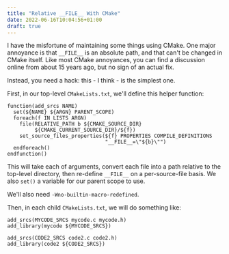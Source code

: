 ```yaml
---
title: "Relative __FILE__ With CMake"
date: 2022-06-16T10:04:56+01:00
draft: true
---
```


I have the misfortune of maintaining some things using CMake. One major
annoyance is that `__FILE__` is an absolute path, and that can't be changed in
CMake itself. Like most CMake annoyances, you can find a discussion online from
about 15 years ago, but no sign of an actual fix.

Instead, you need a hack: this - I think - is the simplest one.

First, in our top-level `CMakeLists.txt`, we'll define this helper function:

```
function(add_srcs NAME)
  set(${NAME} ${ARGN} PARENT_SCOPE)
  foreach(f IN LISTS ARGN)
    file(RELATIVE_PATH b ${CMAKE_SOURCE_DIR}
         ${CMAKE_CURRENT_SOURCE_DIR}/${f})
    set_source_files_properties(${f} PROPERTIES COMPILE_DEFINITIONS
                                "__FILE__=\"${b}\"")
  endforeach()
endfunction()
```

This will take each of arguments, convert each file into a path relative to the
top-level directory, then re-define `__FILE__` on a per-source-file basis. We
also `set()` a variable for our parent scope to use.

We'll also need `-Wno-builtin-macro-redefined`.

Then, in each child `CMakeLists.txt`, we will do something like:

```
add_srcs(MYCODE_SRCS mycode.c mycode.h)
add_library(mycode ${MYCODE_SRCS})

add_srcs(CODE2_SRCS code2.c code2.h)
add_library(code2 ${CODE2_SRCS})
```

